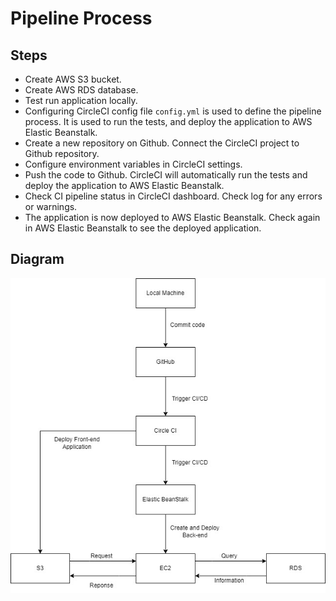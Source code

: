 # Pipeline Process

## Steps

- Create AWS S3 bucket.
- Create AWS RDS database.
- Test run application locally.
- Configuring CircleCI config file `config.yml` is used to define the pipeline process. It is used to run the tests, and deploy the application to AWS Elastic Beanstalk.
- Create a new repository on Github. Connect the CircleCI project to Github repository.
- Configure environment variables in CircleCI settings.
- Push the code to Github. CircleCI will automatically run the tests and deploy the application to AWS Elastic Beanstalk.
- Check CI pipeline status in CircleCI dashboard. Check log for any errors or warnings.
- The application is now deployed to AWS Elastic Beanstalk. Check again in AWS Elastic Beanstalk to see the deployed application.

## Diagram

![Pipeline Diagram](../ScreenShots/Architecture-diagram.jpg)